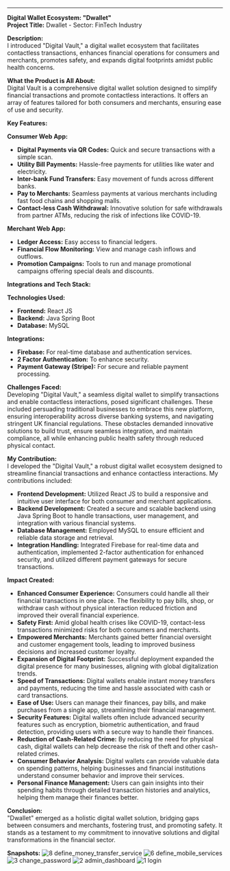 ---

**Digital Wallet Ecosystem: "Dwallet"**  
**Project Title:** Dwallet - Sector: FinTech Industry

**Description:**  
I introduced "Digital Vault," a digital wallet ecosystem that facilitates contactless transactions, enhances financial operations for consumers and merchants, promotes safety, and expands digital footprints amidst public health concerns.

**What the Product is All About:**  
Digital Vault is a comprehensive digital wallet solution designed to simplify financial transactions and promote contactless interactions. It offers an array of features tailored for both consumers and merchants, ensuring ease of use and security.

**Key Features:**

**Consumer Web App:**
- **Digital Payments via QR Codes:** Quick and secure transactions with a simple scan.
- **Utility Bill Payments:** Hassle-free payments for utilities like water and electricity.
- **Inter-bank Fund Transfers:** Easy movement of funds across different banks.
- **Pay to Merchants:** Seamless payments at various merchants including fast food chains and shopping malls.
- **Contact-less Cash Withdrawal:** Innovative solution for safe withdrawals from partner ATMs, reducing the risk of infections like COVID-19.

**Merchant Web App:**
- **Ledger Access:** Easy access to financial ledgers.
- **Financial Flow Monitoring:** View and manage cash inflows and outflows.
- **Promotion Campaigns:** Tools to run and manage promotional campaigns offering special deals and discounts.

**Integrations and Tech Stack:**

**Technologies Used:**
- **Frontend:** React JS
- **Backend:** Java Spring Boot
- **Database:** MySQL

**Integrations:**
- **Firebase:** For real-time database and authentication services.
- **2 Factor Authentication:** To enhance security.
- **Payment Gateway (Stripe):** For secure and reliable payment processing.

**Challenges Faced:**  
Developing "Digital Vault," a seamless digital wallet to simplify transactions and enable contactless interactions, posed significant challenges. These included persuading traditional businesses to embrace this new platform, ensuring interoperability across diverse banking systems, and navigating stringent UK financial regulations. These obstacles demanded innovative solutions to build trust, ensure seamless integration, and maintain compliance, all while enhancing public health safety through reduced physical contact.

**My Contribution:**  
I developed the "Digital Vault," a robust digital wallet ecosystem designed to streamline financial transactions and enhance contactless interactions. My contributions included:

- **Frontend Development:** Utilized React JS to build a responsive and intuitive user interface for both consumer and merchant applications.
- **Backend Development:** Created a secure and scalable backend using Java Spring Boot to handle transactions, user management, and integration with various financial systems.
- **Database Management:** Employed MySQL to ensure efficient and reliable data storage and retrieval.
- **Integration Handling:** Integrated Firebase for real-time data and authentication, implemented 2-factor authentication for enhanced security, and utilized different payment gateways for secure transactions.

**Impact Created:**
- **Enhanced Consumer Experience:** Consumers could handle all their financial transactions in one place. The flexibility to pay bills, shop, or withdraw cash without physical interaction reduced friction and improved their overall financial experience.
- **Safety First:** Amid global health crises like COVID-19, contact-less transactions minimized risks for both consumers and merchants.
- **Empowered Merchants:** Merchants gained better financial oversight and customer engagement tools, leading to improved business decisions and increased customer loyalty.
- **Expansion of Digital Footprint:** Successful deployment expanded the digital presence for many businesses, aligning with global digitalization trends.
- **Speed of Transactions:** Digital wallets enable instant money transfers and payments, reducing the time and hassle associated with cash or card transactions.
- **Ease of Use:** Users can manage their finances, pay bills, and make purchases from a single app, streamlining their financial management.
- **Security Features:** Digital wallets often include advanced security features such as encryption, biometric authentication, and fraud detection, providing users with a secure way to handle their finances.
- **Reduction of Cash-Related Crime:** By reducing the need for physical cash, digital wallets can help decrease the risk of theft and other cash-related crimes.
- **Consumer Behavior Analysis:** Digital wallets can provide valuable data on spending patterns, helping businesses and financial institutions understand consumer behavior and improve their services.
- **Personal Finance Management:** Users can gain insights into their spending habits through detailed transaction histories and analytics, helping them manage their finances better.

**Conclusion:**  
"Dwallet" emerged as a holistic digital wallet solution, bridging gaps between consumers and merchants, fostering trust, and promoting safety. It stands as a testament to my commitment to innovative solutions and digital transformations in the financial sector.

**Snapshots:** 
![8  define_money_transfer_service](https://github.com/user-attachments/assets/dd47c70b-871a-487e-8010-b43486bb0ae2)
![6  define_mobile_services](https://github.com/user-attachments/assets/6b16bc6b-dcea-4763-9e02-104e9938feb2)
![3  change_password](https://github.com/user-attachments/assets/ea3057e3-2165-4a35-89ea-0ad1ffb789b3)
![2  admin_dashboard](https://github.com/user-attachments/assets/193c1117-6320-44e3-9087-64d2a0088edd)
![1  login](https://github.com/user-attachments/assets/61a01312-957b-476b-a5dd-08bc0d1b5292)

